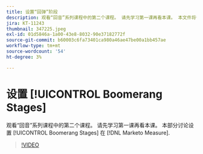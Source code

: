 ```yaml
---
title: 设置“回弹”阶段
description: 观看“回音”系列课程中的第二个课程。 请先学习第一课再看本课。 本文件将讨论在中设置回音符阶段 [!DNL Marketo Measure].
jira: KT-11243
thumbnail: 347225.jpeg
exl-id: 01d5846a-1a00-43e8-8032-90e37182772f
source-git-commit: b60003c6fa73401ca980a46ae47be00a1bb457ae
workflow-type: tm+mt
source-wordcount: '54'
ht-degree: 3%

---
```


# 设置 [!UICONTROL Boomerang Stages]

观看“回音”系列课程中的第二个课程。 请先学习第一课再看本课。 本部分讨论设置 [!UICONTROL Boomerang Stages] 在 [!DNL Marketo Measure].

>[!VIDEO](https://video.tv.adobe.com/v/347225/?quality=12&learn=on)
